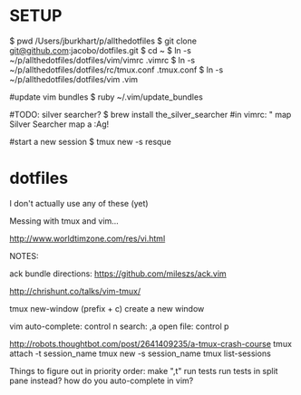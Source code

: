 SETUP
========

$ pwd
/Users/jburkhart/p/allthedotfiles
$ git clone git@github.com:jacobo/dotfiles.git
$ cd ~
$ ln -s ~/p/allthedotfiles/dotfiles/vim/vimrc .vimrc
$ ln -s ~/p/allthedotfiles/dotfiles/rc/tmux.conf .tmux.conf
$ ln -s ~/p/allthedotfiles/dotfiles/vim .vim

#update vim bundles
$ ruby ~/.vim/update_bundles

#TODO: silver searcher?
$ brew install the_silver_searcher
#in vimrc:
" map Silver Searcher
map <leader>a :Ag!<space>

#start a new session
$ tmux new -s resque

dotfiles
========

I don't actually use any of these (yet)

Messing with tmux and vim...

http://www.worldtimzone.com/res/vi.html

NOTES:

ack bundle directions:
  https://github.com/mileszs/ack.vim

http://chrishunt.co/talks/vim-tmux/

tmux new-window (prefix + c)
create a new window

vim auto-complete: control  n
search: ,a
open file: control p

http://robots.thoughtbot.com/post/2641409235/a-tmux-crash-course
  tmux attach -t session_name
  tmux new -s session_name
  tmux list-sessions
  
Things to figure out in priority order:
  make ",t" run tests
  run tests in split pane instead?
  how do you auto-complete in vim?
